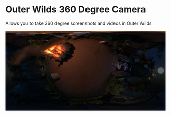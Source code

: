 # Outer Wilds 360 Degree Camera

Allows you to take 360 degree screenshots and videos in Outer Wilds

![alt text](https://github.com/BUNN1E5/OW360Camera/blob/master/OW360Camera/icon.png?raw=true)
